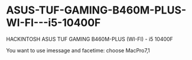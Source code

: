 # ASUS-TUF-GAMING-B460M-PLUS-WI-FI---i5-10400F
HACKINTOSH ASUS TUF GAMING B460M-PLUS (WI-FI) - i5 10400F


You want to use imessage and facetime: choose MacPro7,1
